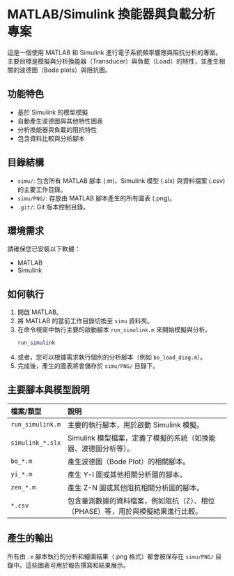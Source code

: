 # MATLAB/Simulink 換能器與負載分析專案

這是一個使用 MATLAB 和 Simulink 進行電子系統頻率響應與阻抗分析的專案。主要目標是模擬與分析換能器（Transducer）與負載（Load）的特性，並產生相關的波德圖（Bode plots）與阻抗圖。

## 功能特色

- 基於 Simulink 的模型模擬
- 自動產生波德圖與其他特性圖表
- 分析換能器與負載的阻抗特性
- 包含資料比較與分析腳本

## 目錄結構

- `simu/`: 包含所有 MATLAB 腳本 (.m)、Simulink 模型 (.slx) 與資料檔案 (.csv) 的主要工作目錄。
- `simu/PNG/`: 存放由 MATLAB 腳本產生的所有圖表 (.png)。
- `.git/`: Git 版本控制目錄。

## 環境需求

請確保您已安裝以下軟體：
- MATLAB
- Simulink

## 如何執行

1. 開啟 MATLAB。
2. 將 MATLAB 的當前工作目錄切換至 `simu` 資料夾。
3. 在命令視窗中執行主要的啟動腳本 `run_simulink.m` 來開始模擬與分析。
   ```matlab
   run_simulink
   ```
4. 或者，您可以根據需求執行個別的分析腳本（例如 `bo_load_diag.m`）。
5. 完成後，產生的圖表將會儲存於 `simu/PNG/` 目錄下。

## 主要腳本與模型說明

| 檔案/類型 | 說明 |
| :--- | :--- |
| `run_simulink.m` | 主要的執行腳本，用於啟動 Simulink 模擬。 |
| `simulink_*.slx` | Simulink 模型檔案，定義了模擬的系統（如換能器、波德圖分析等）。 |
| `bo_*.m` | 產生波德圖（Bode Plot）的相關腳本。 |
| `yi_*.m` | 產生 Y-I 圖或其他相關分析圖的腳本。 |
| `zen_*.m` | 產生 Z-N 圖或其他阻抗相關分析圖的腳本。 |
| `*.csv` | 包含量測數據的資料檔案，例如阻抗（Z）、相位（PHASE）等，用於與模擬結果進行比較。 |

## 產生的輸出

所有由 `.m` 腳本執行的分析和繪圖結果（.png 格式）都會被保存在 `simu/PNG/` 目錄中。這些圖表可用於報告撰寫和結果展示。
